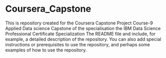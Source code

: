 # Coursera_Capstone
This is repository created for the Coursera Capstone Project Course-9 Applied Data science Capstone of the specialisation  the IBM Data Science Professional Certificate Specialization
The README file and include, for example, a detailed description of the repository. You can also add special instructions or prerequisites to use the repository, and perhaps some examples of how to use the repository.
